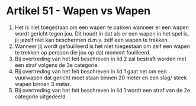 # Artikel 51 - Wapen vs Wapen

1. Het is niet toegestaan om een wapen te pakken wanneer er een wapen wordt gericht tegen jou. Dit houdt in dat als er een wapen in het spel is, jij jezelf niet kan beschermen d.m.v. zelf een wapen te trekken.
2. Wanneer jij wordt gefouilleerd is het niet toegestaan om zelf een wapen te trekken op persoon die jou op dat moment fouilleerd.
3. Bij overtreding van het feit beschreven in lid 2 zal bestraft worden met een straf volgens de 3e categorie.
4. Bij overtreding van het feit beschreven in lid 1 gaat het om een vuurwapen dat gericht moet staan binnen 20 meter en een slag/ steek wapen binnen 3 meter.
5. Bij overtreding van het feit beschreven in lid 1 wordt een straf van de 2e categorie uitgedeeld.
